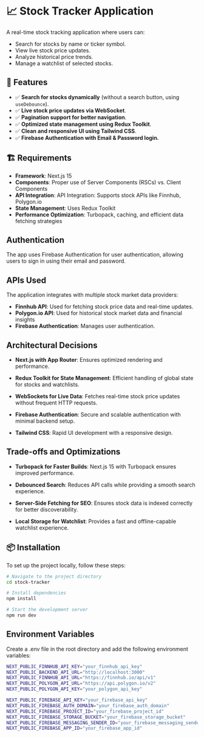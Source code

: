 # 📈 Stock Tracker Application  

A real-time stock tracking application where users can:  
- Search for stocks by name or ticker symbol.  
- View live stock price updates.  
- Analyze historical price trends.  
- Manage a watchlist of selected stocks.  

## 🚀 Features  
- ✅ **Search for stocks dynamically** (without a search button, using `useDebounce`).  
- ✅ **Live stock price updates via WebSocket**.  
- ✅ **Pagination support for better navigation**.  
- ✅ **Optimized state management using Redux Toolkit**.  
- ✅ **Clean and responsive UI using Tailwind CSS**. 
- ✅ **Firebase Authentication with Email & Password login.** 

## 🏗️ Requirements  
- **Framework**: Next.js 15  
- **Components**: Proper use of Server Components (RSCs) vs. Client Components  
- **API Integration**: API Integration: Supports stock APIs like Finnhub, Polygon.io
- **State Management**: Uses Redux Toolkit  
- **Performance Optimization**: Turbopack, caching, and efficient data fetching strategies  

## Authentication
The app uses Firebase Authentication for user authentication, allowing users to sign in using their email and password.

##  APIs Used
The application integrates with multiple stock market data providers:

- **Finnhub API**: Used for fetching stock price data and real-time updates.
- **Polygon.io API**: Used for historical stock market data and financial insights
- **Firebase Authentication**: Manages user authentication.


## Architectural Decisions

- **Next.js with App Router**: Ensures optimized rendering and performance.

- **Redux Toolkit for State Management**: Efficient handling of global state for stocks and watchlists.

- **WebSockets for Live Data**: Fetches real-time stock price updates without frequent HTTP requests.

- **Firebase Authentication**: Secure and scalable authentication with minimal backend setup.

- **Tailwind CSS**: Rapid UI development with a responsive design.

## Trade-offs and Optimizations

- **Turbopack for Faster Builds**: Next.js 15 with Turbopack ensures improved performance.

- **Debounced Search**: Reduces API calls while providing a smooth search experience.

- **Server-Side Fetching for SEO**: Ensures stock data is indexed correctly for better discoverability.

- **Local Storage for Watchlist**: Provides a fast and offline-capable watchlist experience.



## 📦 Installation  
To set up the project locally, follow these steps:  

```sh
# Navigate to the project directory
cd stock-tracker

# Install dependencies
npm install

# Start the development server
npm run dev
```

  ## Environment Variables
  Create a .env file in the root directory and add the following environment variables:

```sh
NEXT_PUBLIC_FINNHUB_API_KEY="your_finnhub_api_key"
NEXT_PUBLIC_BACKEND_API_URL="http://localhost:3000"
NEXT_PUBLIC_FINNHUB_API_URL="https://finnhub.io/api/v1"
NEXT_PUBLIC_POLYGON_API_URL="https://api.polygon.io/v2"
NEXT_PUBLIC_POLYGON_API_KEY="your_polygon_api_key"

NEXT_PUBLIC_FIREBASE_API_KEY="your_firebase_api_key"
NEXT_PUBLIC_FIREBASE_AUTH_DOMAIN="your_firebase_auth_domain"
NEXT_PUBLIC_FIREBASE_PROJECT_ID="your_firebase_project_id"
NEXT_PUBLIC_FIREBASE_STORAGE_BUCKET="your_firebase_storage_bucket"
NEXT_PUBLIC_FIREBASE_MESSAGING_SENDER_ID="your_firebase_messaging_sender_id"
NEXT_PUBLIC_FIREBASE_APP_ID="your_firebase_app_id"
```


